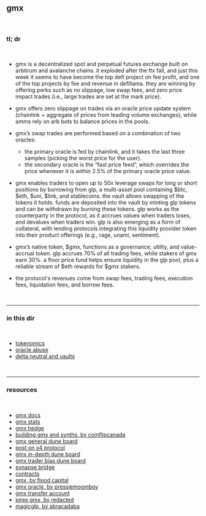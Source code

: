 ## gmx

<br>

### tl; dr

<br>



* gmx is a decentralized spot and perpetual futures exchange built on arbitrum and avalanche chains. it exploded after the ftx fall, and just this week it seems to have become the top defi project on fee profit, and one of the top projects by fee and revenue in defillama. they are winning by offering perks such as no slippage, low swap fees, and zero price impact trades (i.e., large trades are set at the mark price).

* gmx offers zero slippage on trades via an oracle price update system (chainlink + aggregate of prices from leading volume exchanges), while amms rely on arb bots to balance prices in the pools.

* gmx’s swap trades are performed based on a combination of two oracles:
  - the primary oracle is fed by chainlink, and it takes the last three samples (picking the worst price for the user).
  - the secondary oracle is the “fast price feed”, which overrides the price whenever it is within 2.5% of the primary oracle price value.

* gmx enables traders to open up to 50x leverage swaps for long or short positions by borrowing from glp, a multi-asset pool containing $btc, $eth, $uni, $link, and stablecoins. the vault allows swapping of the tokens it holds. funds are deposited into the vault by minting glp tokens and can be withdrawn by burning these tokens. glp works as the counterparty in the protocol, as it accrues values when traders loses, and devalues when traders win. glp is also emerging as a form of collateral, with lending protocols integrating this liquidity provider token into their product offerings (e.g., rage, unami, sentiment).

* gmx’s native token, $gmx, functions as a governance, utility, and value-accrual token. glp accrues 70% of all trading fees, while stakers of gmx earn 30%. a floor price fund helps ensure liquidity in the glp pool, plus a reliable stream of $eth rewards for $gmx stakers.

* the protocol's revenues come from swap fees, trading fees, execution fees, liquidation fees, and borrow fees.


<br>

----

### in this dir

<br>

* [tokenomics](tokenomics.md)
* [oracle abuse](oracle_abuse.md)
* [delta neutral and vaults](glp_vaults.md)


<br>

---

### resources

<br>

* [gmx docs](https://gmxio.gitbook.io/gmx/)
* [gmx stats](https://stats.gmx.io/)
* [gmx hedge](https://www.gmxhedge.com/)
* [building gmx and synths, by coinflipcanada](https://alphapls.substack.com/p/the-buildooooooor-coinflipcanada)
* [gmx general dune board](https://dune.com/gmxtrader/gmx-dashboard-insights)
* [post on x4 protocol](https://medium.com/@gmx.io/x4-protocol-controlled-exchange-c931cd9a1ae9)
* [gmx in-depth dune board](https://dune.com/lako/lako-labs-gmx)
* [gmx trader bias dune board](https://dune.com/steinkirch/gmx-trading-bias)
* [synapse bridge](https://synapseprotocol.com/)
* [contracts](https://gmxio.gitbook.io/gmx/contracts)
* [gmx, by flood capital](https://twitter.com/FloodCapital/status/1562856005259902976)
* [gmx oracle, by pressiemoomboy](https://twitter.com/PressieMoonBoy/status/1562905337723748352)
* [gmx transfer account](https://app.gmx.io/#/begin_account_transfer)
* [pirex gmx, by redacted](https://mirror.xyz/0xE90c74145245B498fef924fAdC7bb34253c7cF90/H15743T6tNvIW1xzOcL5_JBkQilZLdWgdqhD5AZPryI)
* [magicglp, by abracadaba](https://mirror.xyz/0x5744b051845B62D6f5B6Db095cc428bCbBBAc6F9/EUr60EjAX6h4muLqUxeygljMWTmi5b9pxJWlX7Qt3yc)

